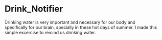 # Drink_Notifier
Drinking water is very important and necessary for our body and specifically for our brain, specially in these hot days of summer. 
I made this simple excercise to remind us drinking water.
